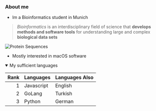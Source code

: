 ### About me

- Im a Bioinformatics student in Munich
> _Bioinformatics_ is an interdisciplinary field of science that **develops methods and software tools** for understanding large and complex **biological data sets**

<picture>
 <source media="(prefers-color-scheme: dark)" srcset="https://www.google.com/url?sa=i&url=https%3A%2F%2Fwww.researchgate.net%2Ffigure%2FManhattan-plot-Single-nucleotide-polymorphism-distribution-with-logarithmic_fig1_261957171&psig=AOvVaw28PI2hv7A5eC9XAV6KMGV_&ust=1701042054023000&source=images&cd=vfe&opi=89978449&ved=0CBIQjRxqFwoTCNiohc2p4IIDFQAAAAAdAAAAABAE">
 <source media="(prefers-color-scheme: light)" srcset="https://www.google.com/url?sa=i&url=http%3A%2F%2Fwww.bioinformatics.com.cn%2Fplot_basic_Manhattan_Plot_by_CMplot_110_en&psig=AOvVaw2RDwkm_2fXUtGgzG9EO7zn&ust=1701041668414000&source=images&cd=vfe&ved=0CBIQjRxqFwoTCIiph5ao4IIDFQAAAAAdAAAAABAI">
 <img alt="Protein Sequences" src="https://en.wikipedia.org/wiki/File:WPP_domain_alignment.PNG">
</picture>


- Mostly interested in macOS software
<details open>
<summary>My sufficient languages</summary>
 
| Rank | Languages   | Languages Also |
|-----:|-------------|----------------|
|     1|  Javascript | English        |
|     2|  GoLang     | Turkish        |
|     3|  Python     | German         |

</details>

